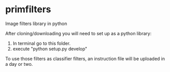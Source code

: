 # primfilters
Image filters library in python

After cloning/downloading you will need to set up as a python library:
1. In terminal go to this folder.
2. execute "python setup.py develop"

To use those filters as classifier filters, an instruction file will be uploaded in a day or two.
